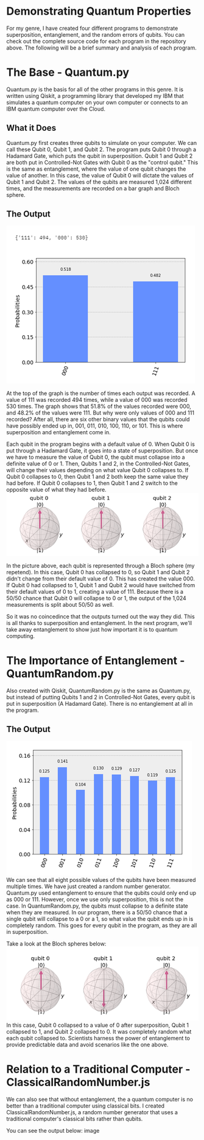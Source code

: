 # Demonstrating Quantum Properties
For my genre, I have created four different programs to demonstrate superposition, entanglement, and the random errors of qubits.
You can check out the complete source code for each program in the repository above. The following will be a brief summary and analysis of each program.  

# The Base - Quantum.py
Quantum.py is the basis for all of the other programs in this genre. It is written using Qiskit, a programming library that developed my IBM that simulates a quantum computer on your own computer or connects to an IBM quantum computer over the Cloud.

## What it Does
Quantum.py first creates three qubits to simulate on your computer. We can call these Qubit 0, Qubit 1, and Qubit 2. The program puts Qubit 0 through a Hadamard Gate, which puts the qubit in superposition. Qubit 1 and Qubit 2 are both put in Controlled-Not Gates with Qubit 0 as the "control qubit." This is the same as entanglement, where the value of one qubit changes the value of another. In this case, the value of Qubit 0 will dictate the values of Qubit 1 and Qubit 2.
The values of the qubits are measured 1,024 different times, and the measurements are recorded on a bar graph and Bloch sphere.

## The Output
![alt text](https://github.com/CyrusD123/Quantum-Programs/blob/master/Pics/Quantum%20Graph.png?raw=true "Bar Graph with Counts for Quantum.py")  

At the top of the graph is the number of times each output was recorded. A value of 111 was recorded 494 times, while a value of 000 was recorded 530 times. The graph shows that 51.8% of the values recorded were 000, and 48.2% of the values were 111.
But why were only values of 000 and 111 recorded? After all, there are six other binary values that the qubits could have possibly ended up in, 001, 011, 010, 100, 110, or 101. This is where superposition and entanglement come in.  

Each qubit in the program begins with a default value of 0. When Qubit 0 is put through a Hadamard Gate, it goes into a state of superposition. But once we have to measure the value of Qubit 0, the qubit must collapse into a definite value of 0 or 1. Then, Qubits 1 and 2, in the Controlled-Not Gates, will change their values depending on what value Qubit 0 collapses to. If Qubit 0 collapses to 0, then Qubit 1 and 2 both keep the same value they had before. If Qubit 0 collapses to 1, then Qubit 1 and 2 switch to the opposite value of what they had before.
![alt text](https://github.com/CyrusD123/Quantum-Programs/blob/master/Pics/Quantum%20Bloch.png?raw=true "Bloch Sphere Output for Quantum.py")  

In the picture above, each qubit is represented through a Bloch sphere (my repetend). In this case, Qubit 0 has collapsed to 0, so Qubit 1 and Qubit 2 didn't change from their default value of 0. This has created the value 000. If Qubit 0 had collapsed to 1, Qubit 1 and Qubit 2 would have switched from their default values of 0 to 1, creating a value of 111.
Because there is a 50/50 chance that Qubit 0 will collapse to 0 or 1, the output of the 1,024 measurements is split about 50/50 as well.  

So it was no coincedince that the outputs turned out the way they did. This is all thanks to superposition and entanglement. In the next program, we'll take away entanglement to show just how important it is to quantum computing.  

# The Importance of Entanglement - QuantumRandom.py
Also created with Qiskit, QuantumRandom.py is the same as Quantum.py, but instead of putting Qubits 1 and 2 in Controlled-Not Gates, every qubit is put in superposition (A Hadamard Gate). There is no entanglement at all in the program.

## The Output
![alt text](https://github.com/CyrusD123/Quantum-Programs/blob/master/Pics/Random%20Graph.png?raw=true "Bar Graph with Counts for QuantumRandom.py")
We can see that all eight possible values of the qubits have been measured multiple times. We have just created a random number generator.
Quantum.py used entanglement to ensure that the qubits could only end up as 000 or 111. However, once we use only superposition, this is not the case. In QuantumRandom.py, the qubits must collapse to a definite state when they are measured. In our program, there is a 50/50 chance that a single qubit will collapse to a 0 or a 1, so what value the qubit ends up in is completely random. This goes for every qubit in the program, as they are all in superposition.  

Take a look at the Bloch spheres below:
![alt text](https://github.com/CyrusD123/Quantum-Programs/blob/master/Pics/Random%20Bloch.png?raw=true "Bloch Sphere Output for QuantumRandom.py")
In this case, Qubit 0 collapsed to a value of 0 after superposition, Qubit 1 collapsed to 1, and Qubit 2 collapsed to 0. It was completely random what each qubit collapsed to. Scientists harness the power of entanglement to provide predictable data and avoid scenarios like the one  above.

# Relation to a Traditional Computer - ClassicalRandomNumber.js
We can also see that without entanglement, the a quantum computer is no better than a traditional computer using classical bits. I created ClassicalRandomNumber.js, a random number generator that uses a traditional computer's classical bits rather than qubits.  

You can see the output below:
image